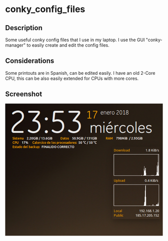 # conky_config_files
## Description
Some useful conky config files that I use in my laptop.
I use the GUI "conky-manager" to easily create and edit the config files.
## Considerations
Some printouts are in Spanish, can be edited easily. 
I have an old 2-Core CPU, this can be also easily extended for CPUs with more cores.
## Screenshot
![alt text](https://github.com/amadorpozo/conky_config_files/blob/edit-readme/screenshot_conky_pozo.png "Conky screenshot")
